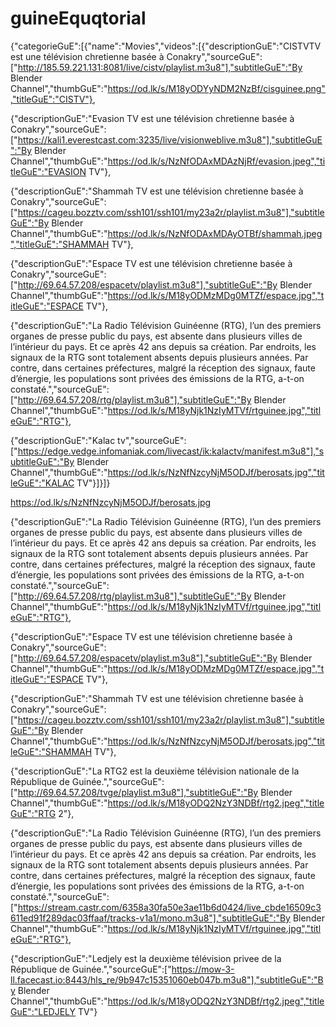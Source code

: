 # guineEquqtorial
{"categorieGuE":[{"name":"Movies","videos":[{"descriptionGuE":"CISTVTV est une télévision chretienne basée à Conakry","sourceGuE":["http://185.59.221.131:8081/live/cistv/playlist.m3u8"],"subtitleGuE":"By Blender Channel","thumbGuE":"https://od.lk/s/M18yODYyNDM2NzBf/cisguinee.png","titleGuE":"CISTV"},

{"descriptionGuE":"Evasion TV est une télévision chretienne basée à Conakry","sourceGuE":["https://kali1.everestcast.com:3235/live/visionweblive.m3u8"],"subtitleGuE":"By Blender Channel","thumbGuE":"https://od.lk/s/NzNfODAxMDAzNjRf/evasion.jpeg","titleGuE":"EVASION TV"},

{"descriptionGuE":"Shammah TV est une télévision chretienne basée à Conakry","sourceGuE":["https://cageu.bozztv.com/ssh101/ssh101/my23a2r/playlist.m3u8"],"subtitleGuE":"By Blender Channel","thumbGuE":"https://od.lk/s/NzNfODAxMDAyOTBf/shammah.jpeg","titleGuE":"SHAMMAH TV"},

{"descriptionGuE":"Espace TV est une télévision chretienne basée à Conakry","sourceGuE":["http://69.64.57.208/espacetv/playlist.m3u8"],"subtitleGuE":"By Blender Channel","thumbGuE":"https://od.lk/s/M18yODMzMDg0MTZf/espace.jpg","titleGuE":"ESPACE TV"},

{"descriptionGuE":"La Radio Télévision Guinéenne (RTG), l’un des premiers organes de presse public du pays, est absente dans plusieurs villes de l’intérieur du pays. Et ce après 42 ans depuis sa création. Par endroits, les signaux de la RTG sont totalement absents depuis plusieurs années. Par contre, dans certaines préfectures, malgré la réception des signaux, faute d’énergie, les populations sont privées des émissions de la RTG, a-t-on constaté.","sourceGuE":["http://69.64.57.208/rtg/playlist.m3u8"],"subtitleGuE":"By Blender Channel","thumbGuE":"https://od.lk/s/M18yNjk1NzIyMTVf/rtguinee.jpg","titleGuE":"RTG"},

{"descriptionGuE":"Kalac tv","sourceGuE":["https://edge.vedge.infomaniak.com/livecast/ik:kalactv/manifest.m3u8"],"subtitleGuE":"By Blender Channel","thumbGuE":"https://od.lk/s/NzNfNzcyNjM5ODJf/berosats.jpg","titleGuE":"KALAC TV"}]}]}




https://od.lk/s/NzNfNzcyNjM5ODJf/berosats.jpg



{"descriptionGuE":"La Radio Télévision Guinéenne (RTG), l’un des premiers organes de presse public du pays, est absente dans plusieurs villes de l’intérieur du pays. Et ce après 42 ans depuis sa création. Par endroits, les signaux de la RTG sont totalement absents depuis plusieurs années. Par contre, dans certaines préfectures, malgré la réception des signaux, faute d’énergie, les populations sont privées des émissions de la RTG, a-t-on constaté.","sourceGuE":["http://69.64.57.208/rtg/playlist.m3u8"],"subtitleGuE":"By Blender Channel","thumbGuE":"https://od.lk/s/M18yNjk1NzIyMTVf/rtguinee.jpg","titleGuE":"RTG"},

{"descriptionGuE":"Espace TV est une télévision chretienne basée à Conakry","sourceGuE":["http://69.64.57.208/espacetv/playlist.m3u8"],"subtitleGuE":"By Blender Channel","thumbGuE":"https://od.lk/s/M18yODMzMDg0MTZf/espace.jpg","titleGuE":"ESPACE TV"},

{"descriptionGuE":"Shammah TV est une télévision chretienne basée à Conakry","sourceGuE":["https://cageu.bozztv.com/ssh101/ssh101/my23a2r/playlist.m3u8"],"subtitleGuE":"By Blender Channel","thumbGuE":"https://od.lk/s/NzNfNzcyNjM5ODJf/berosats.jpg","titleGuE":"SHAMMAH TV"},

{"descriptionGuE":"La RTG2 est la deuxième télévision nationale de la République de Guinée.","sourceGuE":["http://69.64.57.208/tvge/playlist.m3u8"],"subtitleGuE":"By Blender Channel","thumbGuE":"https://od.lk/s/M18yODQ2NzY3NDBf/rtg2.jpeg","titleGuE":"RTG 2"},

{"descriptionGuE":"La Radio Télévision Guinéenne (RTG), l’un des premiers organes de presse public du pays, est absente dans plusieurs villes de l’intérieur du pays. Et ce après 42 ans depuis sa création. Par endroits, les signaux de la RTG sont totalement absents depuis plusieurs années. Par contre, dans certaines préfectures, malgré la réception des signaux, faute d’énergie, les populations sont privées des émissions de la RTG, a-t-on constaté.","sourceGuE":["https://stream.castr.com/6358a30fa50e3ae11b6d0424/live_cbde16509c3611ed91f289dac03ffaaf/tracks-v1a1/mono.m3u8"],"subtitleGuE":"By Blender Channel","thumbGuE":"https://od.lk/s/M18yNjk1NzIyMTVf/rtguinee.jpg","titleGuE":"RTG"},

{"descriptionGuE":"Ledjely est la deuxième télévision privee de la République de Guinée.","sourceGuE":["https://mow-3-ll.facecast.io:8443/hls_re/9b947c15351060eb047b.m3u8"],"subtitleGuE":"By Blender Channel","thumbGuE":"https://od.lk/s/M18yODQ2NzY3NDBf/rtg2.jpeg","titleGuE":"LEDJELY TV"}
